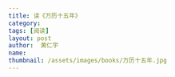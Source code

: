 ```yaml
---
title: 读《万历十五年》 
category:  
tags: [阅读]  
layout: post  
author:  黄仁宇
name: 
thumbnail: /assets/images/books/万历十五年.jpg
---
```



